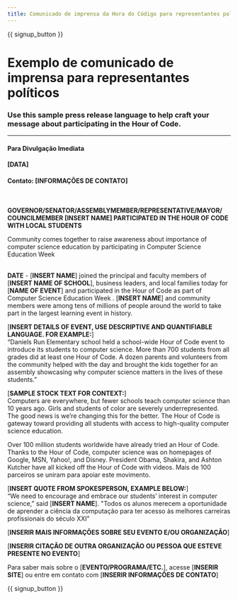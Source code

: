 ```yaml
---
title: Comunicado de imprensa da Hora do Código para representantes políticos
---
```


{{ signup_button }}

# Exemplo de comunicado de imprensa para representantes políticos

### Use this sample press release language to help craft your message about participating in the Hour of Code.

* * *

#### Para Divulgação Imediata  


#### [DATA]  


#### Contato: [INFORMAÇÕES DE CONTATO]

<br />

**GOVERNOR/SENATOR/ASSEMBLYMEMBER/REPRESENTATIVE/MAYOR/ COUNCILMEMBER [INSERT NAME] PARTICIPATED IN THE HOUR OF CODE WITH LOCAL STUDENTS** <br />

Community comes together to raise awareness about importance of computer science education by participating in Computer Science Education Week <br /> <br />

**DATE** - [**INSERT NAME**] joined the principal and faculty members of [**INSERT NAME OF SCHOOL**], business leaders, and local families today for [**NAME OF EVENT**] and participated in the Hour of Code as part of Computer Science Education Week . [**INSERT NAME**] and community members were among tens of millions of people around the world to take part in the largest learning event in history. <br />

[**INSERT DETAILS OF EVENT, USE DESCRIPTIVE AND QUANTIFIABLE LANGUAGE. FOR EXAMPLE:**]  
“Daniels Run Elementary school held a school-wide Hour of Code event to introduce its students to computer science. More than 700 students from all grades did at least one Hour of Code. A dozen parents and volunteers from the community helped with the day and brought the kids together for an assembly showcasing why computer science matters in the lives of these students.” <br />

[**SAMPLE STOCK TEXT FOR CONTEXT:**]  
Computers are everywhere, but fewer schools teach computer science than 10 years ago. Girls and students of color are severely underrepresented. The good news is we’re changing this for the better. The Hour of Code is gateway toward providing all students with access to high-quality computer science education. <br />

Over 100 million students worldwide have already tried an Hour of Code. Thanks to the Hour of Code, computer science was on homepages of Google, MSN, Yahoo!, and Disney. President Obama, Shakira, and Ashton Kutcher have all kicked off the Hour of Code with videos. Mais de 100 parceiros se uniram para apoiar este movimento. <br />

[**INSERT QUOTE FROM SPOKESPERSON, EXAMPLE BELOW:**]  
“We need to encourage and embrace our students’ interest in computer science,” said [**INSERT NAME**]. "Todos os alunos merecem a oportunidade de aprender a ciência da computação para ter acesso às melhores carreiras profissionais do século XXI" <br />

[**INSERIR MAIS INFORMAÇÕES SOBRE SEU EVENTO E/OU ORGANIZAÇÃO**] <br />

[**INSERIR CITAÇÃO DE OUTRA ORGANIZAÇÃO OU PESSOA QUE ESTEVE PRESENTE NO EVENTO**] <br />

Para saber mais sobre o [**EVENTO/PROGRAMA/ETC.**], acesse [**INSERIR SITE**] ou entre em contato com [**INSERIR INFORMAÇÕES DE CONTATO**]

{{ signup_button }}